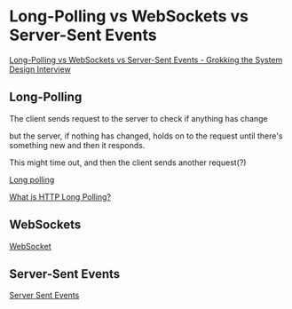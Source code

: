 # Long-Polling vs WebSockets vs Server-Sent Events

[Long-Polling vs WebSockets vs Server-Sent Events - Grokking the System Design Interview](https://www.educative.io/courses/grokking-the-system-design-interview/gx7wZzWn5Vj)

## Long-Polling

The client sends request to the server to check if anything has change

but the server, if nothing has changed, holds on to the request until there's something new and then it responds.

This might time out, and then the client sends another request(?)

[Long polling](https://javascript.info/long-polling)

[What is HTTP Long Polling?](https://www.pubnub.com/blog/http-long-polling/)

## WebSockets

[WebSocket](https://javascript.info/websocket)

## Server-Sent Events

[Server Sent Events](https://javascript.info/server-sent-events)
